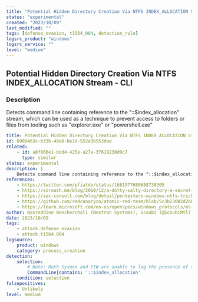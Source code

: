 ```yaml
---
title: "Potential Hidden Directory Creation Via NTFS INDEX_ALLOCATION Stream - CLI"
status: "experimental"
created: "2023/10/09"
last_modified: ""
tags: [defense_evasion, t1564_004, detection_rule]
logsrc_product: "windows"
logsrc_service: ""
level: "medium"
---
```


## Potential Hidden Directory Creation Via NTFS INDEX_ALLOCATION Stream - CLI

### Description

Detects command line containing reference to the "::$index_allocation" stream, which can be used as a technique to prevent access to folders or files from tooling such as "explorer.exe" or "powershell.exe"


```yml
title: Potential Hidden Directory Creation Via NTFS INDEX_ALLOCATION Stream - CLI
id: 0900463c-b33b-49a8-be1d-552a3b553dae
related:
    - id: a8f866e1-bdd4-425e-a27a-37619238d9c7
      type: similar
status: experimental
description: |
    Detects command line containing reference to the "::$index_allocation" stream, which can be used as a technique to prevent access to folders or files from tooling such as "explorer.exe" or "powershell.exe"
references:
    - https://twitter.com/pfiatde/status/1681977680688738305
    - https://soroush.me/blog/2010/12/a-dotty-salty-directory-a-secret-place-in-ntfs-for-secret-files/
    - https://sec-consult.com/blog/detail/pentesters-windows-ntfs-tricks-collection/
    - https://github.com/redcanaryco/atomic-red-team/blob/5c3b23002d2bbede3c07e7307165fc2a235a427d/atomics/T1564.004/T1564.004.md#atomic-test-5---create-hidden-directory-via-index_allocation
    - https://learn.microsoft.com/en-us/openspecs/windows_protocols/ms-fscc/c54dec26-1551-4d3a-a0ea-4fa40f848eb3
author: Nasreddine Bencherchali (Nextron Systems), Scoubi (@ScoubiMtl)
date: 2023/10/09
tags:
    - attack.defense_evasion
    - attack.t1564.004
logsource:
    product: windows
    category: process_creation
detection:
    selection:
        # Note: Both Sysmon and ETW are unable to log the presence of such stream in the CommandLine. But EDRs such as Crowdstrike are able to using for example CMD console history. Users are advised to test this before usage
        CommandLine|contains: '::$index_allocation'
    condition: selection
falsepositives:
    - Unlikely
level: medium

```
